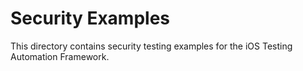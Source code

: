 # Security Examples

This directory contains security testing examples for the iOS Testing Automation Framework.
